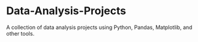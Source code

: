 # Data-Analysis-Projects
A collection of data analysis projects using Python, Pandas, Matplotlib, and other tools.
